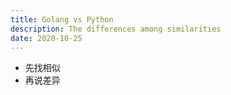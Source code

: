 ```yaml
---
title: Golang vs Python
description: The differences among similarities
date: 2020-10-25
---
```


* 先找相似
* 再说差异
